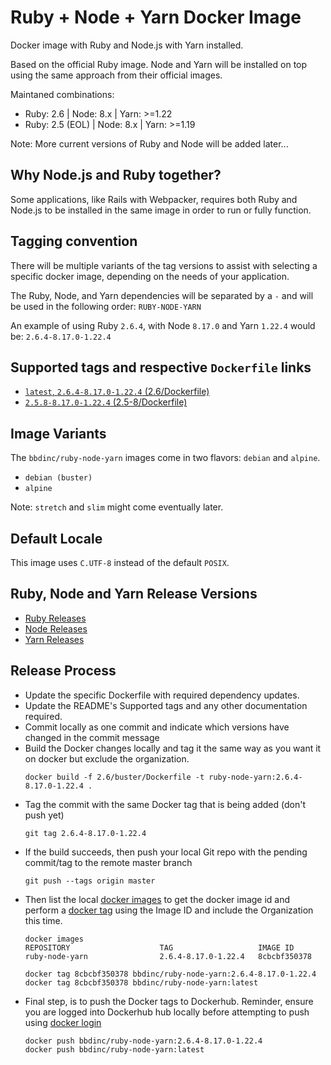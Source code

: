 # Ruby + Node + Yarn Docker Image

Docker image with Ruby and Node.js with Yarn installed.

Based on the official Ruby image. Node and Yarn will be installed on top using the same approach from their official images.

Maintaned combinations:

- Ruby: 2.6       |    Node: 8.x    |    Yarn: >=1.22
- Ruby: 2.5 (EOL) |    Node: 8.x    |    Yarn: >=1.19

Note: More current versions of Ruby and Node will be added later...

## Why Node.js and Ruby together?

Some applications, like Rails with Webpacker, requires both Ruby and Node.js to be installed in the same image in order to run or fully function.

## Tagging convention

There will be multiple variants of the tag versions to assist with selecting a specific docker image, depending on the needs of your application.

The Ruby, Node, and Yarn dependencies will be separated by a `-` and will be used in the following order: `RUBY-NODE-YARN`

An example of using Ruby `2.6.4`, with Node `8.17.0` and Yarn `1.22.4` would be: `2.6.4-8.17.0-1.22.4`

## Supported tags and respective `Dockerfile` links

- [`latest`, `2.6.4-8.17.0-1.22.4` (2.6/Dockerfile)](https://github.com/BBD-Development/docker-ruby-node-yarn/blob/master/2.6/buster/Dockerfile)
- [`2.5.8-8.17.0-1.22.4` (2.5-8/Dockerfile)](https://github.com/BBD-Development/docker-ruby-node-yarn/blob/master/2.5-8/buster/Dockerfile)

## Image Variants

The `bbdinc/ruby-node-yarn` images come in two flavors: `debian` and `alpine`.

- `debian (buster)`
- `alpine`

Note: `stretch` and `slim` might come eventually later.

## Default Locale

This image uses `C.UTF-8` instead of the default `POSIX`.

## Ruby, Node and Yarn Release Versions
- [Ruby Releases](https://www.ruby-lang.org/en/downloads/releases/)
- [Node Releases](https://nodejs.org/en/download/releases/)
- [Yarn Releases](https://github.com/yarnpkg/yarn/releases)

## Release Process

- Update the specific Dockerfile with required dependency updates.
- Update the README's Supported tags and any other documentation required.
- Commit locally as one commit and indicate which versions have changed in the commit message
- Build the Docker changes locally and tag it the same way as you want it on docker but exclude the organization.
    ```
    docker build -f 2.6/buster/Dockerfile -t ruby-node-yarn:2.6.4-8.17.0-1.22.4 .
    ```
- Tag the commit with the same Docker tag that is being added (don't push yet)
    ```
    git tag 2.6.4-8.17.0-1.22.4
    ```
- If the build succeeds, then push your local Git repo with the pending commit/tag to the remote master branch
    ```
    git push --tags origin master
    ```
- Then list the local [docker images](https://docs.docker.com/engine/reference/commandline/images/) to get the docker image id and perform a [docker tag](https://docs.docker.com/engine/reference/commandline/tag/) using the Image ID and include the Organization this time.
    ```
    docker images
    REPOSITORY                    TAG                   IMAGE ID
    ruby-node-yarn                2.6.4-8.17.0-1.22.4   8cbcbf350378

    docker tag 8cbcbf350378 bbdinc/ruby-node-yarn:2.6.4-8.17.0-1.22.4
    docker tag 8cbcbf350378 bbdinc/ruby-node-yarn:latest
    ```
- Final step, is to push the Docker tags to Dockerhub. Reminder, ensure you are logged into Dockerhub hub locally before attempting to push using [docker login](https://docs.docker.com/engine/reference/commandline/login/)
    ```
    docker push bbdinc/ruby-node-yarn:2.6.4-8.17.0-1.22.4
    docker push bbdinc/ruby-node-yarn:latest
    ```
